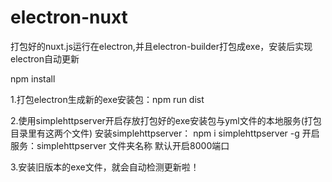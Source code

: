 # electron-nuxt
打包好的nuxt.js运行在electron,并且electron-builder打包成exe，安装后实现electron自动更新


npm install

1.打包electron生成新的exe安装包：npm run dist

2.使用simplehttpserver开启存放打包好的exe安装包与yml文件的本地服务(打包目录里有这两个文件)
    安装simplehttpserver： npm i simplehttpserver -g
    开启服务：simplehttpserver 文件夹名称 默认开启8000端口
    
    
3.安装旧版本的exe文件，就会自动检测更新啦！

